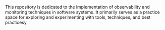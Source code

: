 This repository is dedicated to the implementation of observability and monitoring techniques in software systems. It primarily serves as a practice space for exploring and experimenting with tools, techniques, and best practicesy

